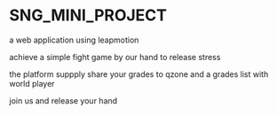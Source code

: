 # SNG_MINI_PROJECT
a web application using leapmotion 

achieve a simple fight game by our hand to release stress

the platform suppply share your grades to qzone and a grades list with world player 

join us and release your hand
